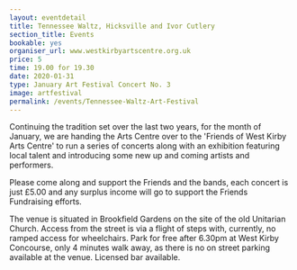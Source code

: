 ```yaml
---
layout: eventdetail
title: Tennessee Waltz, Hicksville and Ivor Cutlery
section_title: Events
bookable: yes
organiser_url: www.westkirbyartscentre.org.uk
price: 5
time: 19.00 for 19.30
date: 2020-01-31
type: January Art Festival Concert No. 3
image: artfestival
permalink: /events/Tennessee-Waltz-Art-Festival
---
```


Continuing the tradition set over the last two years, for the month of January, we are handing the Arts Centre over to the 'Friends of West Kirby Arts Centre' to run a series of
concerts along with an exhibition featuring local talent and introducing some new up and coming artists and performers.

Please come along and support the Friends and the bands, each concert is just £5.00 and any surplus income will go to support the Friends Fundraising efforts.

The venue is situated in Brookfield Gardens on the site of the old Unitarian Church. Access from the street is via a flight of steps with, currently, no ramped access for wheelchairs. Park for free after 6.30pm at West Kirby Concourse, only 4 minutes walk away, as there is no on street parking available at the venue. Licensed bar available.
